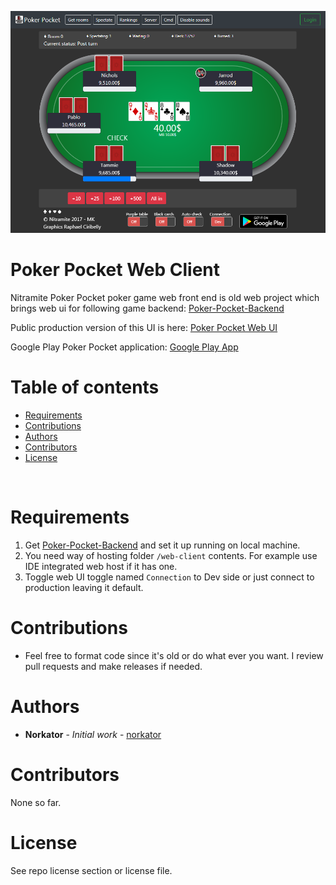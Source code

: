 ![poker_pocket_front_page](./images/poker_pocket_1.PNG) 

# Poker Pocket Web Client

Nitramite Poker Pocket poker game web front end is old web project which brings web ui for following game backend:
[Poker-Pocket-Backend](https://github.com/norkator/Poker-Pocket-Backend)

Public production version of this UI is here: [Poker Pocket Web UI](https://pokerpocket.nitramite.com/)

Google Play Poker Pocket application: [Google Play App](https://play.google.com/store/apps/details?id=com.nitramite.pokerpocket)


Table of contents
=================
* [Requirements](#requirements)
* [Contributions](#contributions)
* [Authors](#authors)
* [Contributors](#contributors)
* [License](#license)

<br>

Requirements
============
1. Get [Poker-Pocket-Backend](https://github.com/norkator/Poker-Pocket-Backend) and set it up running on local machine.
2. You need way of hosting folder `/web-client` contents. For example use IDE integrated web host if it has one.
3. Toggle web UI toggle named `Connection` to Dev side or just connect to production leaving it default.


Contributions
============

* Feel free to format code since it's old or do what ever you want. I review pull requests and make releases if needed.


Authors
============

* **Norkator** - *Initial work* - [norkator](https://github.com/norkator)


Contributors
============
None so far.


License
============
See repo license section or license file.

